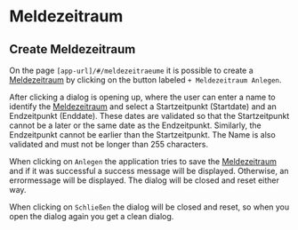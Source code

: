 # Meldezeitraum

## Create Meldezeitraum
On the page `[app-url]/#/meldezeitraeume` it is possible to create a [Meldezeitraum](../glossary.md#meldezeitraum)
by clicking on the button labeled `+ Meldezeitraum Anlegen`.

After clicking a dialog is opening up, where the user can enter a name to
identify the [Meldezeitraum](../glossary.md#meldezeitraum) and select a Startzeitpunkt (Startdate) and an Endzeitpunkt (Enddate).
These dates are validated so that the Startzeitpunkt cannot be a later or the same date as the
Endzeitpunkt. Similarly, the Endzeitpunkt cannot be earlier than the Startzeitpunkt.
The Name is also validated and must not be longer than 255 characters.

When clicking on `Anlegen` the application tries to save the [Meldezeitraum](../glossary.md#meldezeitraum) and if it was
successful a success message will be displayed. Otherwise, an errormessage will be displayed.
The dialog will be closed and reset either way.

When clicking on `Schließen` the dialog will be closed and reset, so when you open the dialog again
you get a clean dialog.